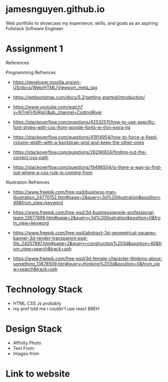 # jamesnguyen.github.io

Web portfolio to showcase my experience, skills, and goals as an aspiring Fullstack Software Engineer.

# Assignment 1

References

Programming Refrences

- https://developer.mozilla.org/en-US/docs/Web/HTML/Viewport_meta_tag

- https://getbootstrap.com/docs/5.2/getting-started/introduction/

- https://www.youtube.com/watch?v=NTmFHSjRjgU&ab_channel=CodingRiver

- https://stackoverflow.com/questions/42532511/how-to-use-specific-font-styles-with-css-from-google-fonts-ie-thin-extra-lig

- https://stackoverflow.com/questions/41914954/how-to-force-a-fixed-column-width-with-a-bootstrap-grid-and-keep-the-other-ones

- https://stackoverflow.com/questions/26296924/finding-out-the-correct-css-path

- https://stackoverflow.com/questions/19496504/is-there-a-way-to-find-out-where-a-css-rule-is-coming-from

Illustration Refrences

- https://www.freepik.com/free-psd/business-man-illustration_24770152.htm#page=2&query=3d%20illustration&position=49&from_view=keyword

- https://www.freepik.com/free-psd/3d-businesspeople-professional-team_13677899.htm#page=2&query=3d%20illustration&position=0&from_view=keyword

- https://www.freepik.com/free-psd/abstract-3d-geometrical-squares-banner-3d-render-transparent-psd-file_24257897.htm#page=2&query=construction%203d&position=40&from_view=search&track=sph

- https://www.freepik.com/free-psd/3d-female-character-thinking-about-something_13678509.htm#query=thinking%203d&position=0&from_view=search&track=sph

# Technology Stack

- HTML CSS Js probably
- my prof told me i couldn't use react BREH

# Design Stack

- Affinity Photo
- Text From:
- Images from

# Link to website

